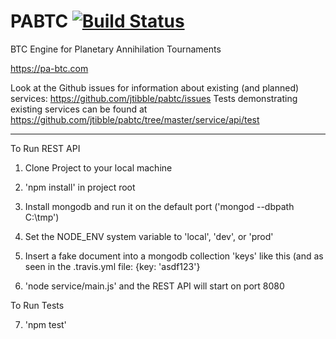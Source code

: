 PABTC [![Build Status](https://travis-ci.org/jtibble/pabtc.svg?branch=master)](https://travis-ci.org/jtibble/pabtc)
===

BTC Engine for Planetary Annihilation Tournaments

https://pa-btc.com


Look at the Github issues for information about existing (and planned) services: https://github.com/jtibble/pabtc/issues
Tests demonstrating existing services can be found at https://github.com/jtibble/pabtc/tree/master/service/api/test


-----

To Run REST API

1. Clone Project to your local machine

2. 'npm install' in project root

3. Install mongodb and run it on the default port ('mongod --dbpath C:\tmp')

4. Set the NODE_ENV system variable to 'local', 'dev', or 'prod'

5. Insert a fake document into a mongodb collection 'keys' like this (and as seen in the .travis.yml file: {key: 'asdf123'} 

6. 'node service/main.js' and the REST API will start on port 8080

To Run Tests

7. 'npm test'
